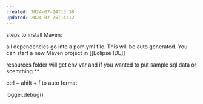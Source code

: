 ```yaml
---
created: 2024-07-24T13:38
updated: 2024-07-25T14:12
---
```

steps to install Maven: 

all dependencies go into a pom.yml file. This will be auto generated. You can start a new Maven project in [[Eclipse IDE]] 

resources folder will get env var and if you wanted to put sample sql data or soemthing ** 

ctrl + ahift +  f to auto format 

logger.debug()
